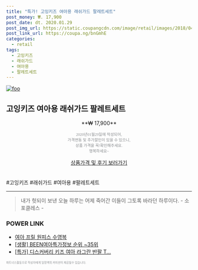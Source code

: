 ```yaml
--- 
title: "특가! 고잉키즈 여아용 래쉬가드 팔레트세트" 
post_money: ₩. 17,900 
post_date: dt. 2020.01.29 
post_img_url: https://static.coupangcdn.com/image/retail/images/2018/04/20/14/0/9ca41d91-6b40-4b21-ba43-20b42b129156.jpg 
post_link_url: https://coupa.ng/bnGmhE 
categories: 
  - retail 
tags: 
  - 고잉키즈 
  - 래쉬가드 
  - 여아용 
  - 팔레트세트 
--- 
```

[![foo](https://static.coupangcdn.com/image/retail/images/2018/04/20/14/0/9ca41d91-6b40-4b21-ba43-20b42b129156.jpg)](https://coupa.ng/bnGmhE) 

## 고잉키즈 여아용 래쉬가드 팔레트세트 
<p style="text-align: center;">**₩ 17,900**</p> 
<p style="text-align: center;"><span style="color: #898c8f; font-family: Georgia,Times,serif; font-size: 0.75em;">2020년01월29일에 작성되어, <br>가격변동 및 추가할인이 있을 수 있으니,<br> 상품 가격을 꼭!확인해주세요.<br>행복하세요~</span> 
</p>	 
<div markdown="0" style="text-align: center;"><a href="https://coupa.ng/bnGmhE" class="btn btn--success">상품가격 및 후기 보러가기</a></div> 
<br><br> 
  #고잉키즈 #래쉬가드 #여아용 #팔레트세트 
<hr> 

> 내가 헛되이 보낸 오늘 하루는 어제 죽어간 이들이 그토록 바라던 하루이다. - 소포클레스 - 


### POWER LINK

* <a href="https://blog.naver.com/fasyy4321/221790463395" target="_blank">여아 프릴 원피스 수영복</a>
* <a href="https://blog.naver.com/fasyy4321/221771336012" target="_blank"> [생활] BEEN여아특가정보 순위 ~35위</a>
* <a href="https://blog.naver.com/an0733/221787654095" target="_blank">[특가] 디스커버리 키즈 여아 라그란 반팔 T...</a>

<span style="color: #898c8f; font-family: Georgia,Times,serif; font-size: 0.55em;">파트너스활동으로 작성자에게 일정액의 커미션이 제공될수 있습니다.</span> 
